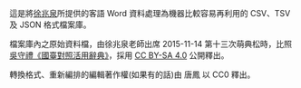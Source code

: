 這是將[徐兆泉](http://blog.roodo.com/shaucan)所提供的客語 Word 資料處理為機器比較容易再利用的 CSV、TSV 及 JSON 格式檔案庫。

檔案庫內之原始資料檔，由徐兆泉老師出席 2015-11-14 第十三次萌典松時，比照[吳守禮《國臺對照活用辭典》](https://github.com/g0v/koktai)，採用 [CC BY-SA 4.0](https://creativecommons.org/licenses/by-sa/4.0/) 公開釋出。

轉換格式、重新編排的編輯著作權(如果有的話)由 唐鳳 以 CC0 釋出。

